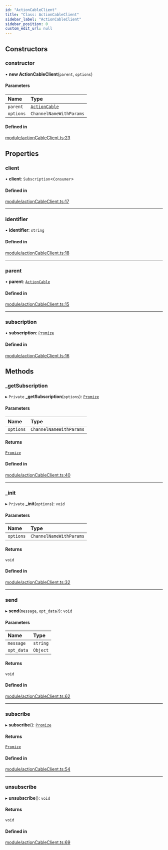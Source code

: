 ```yaml
---
id: "ActionCableClient"
title: "Class: ActionCableClient"
sidebar_label: "ActionCableClient"
sidebar_position: 0
custom_edit_url: null
---
```


## Constructors

### constructor

• **new ActionCableClient**(`parent`, `options`)

#### Parameters

| Name | Type |
| :------ | :------ |
| `parent` | [`ActionCable`](ActionCable.md) |
| `options` | `ChannelNameWithParams` |

#### Defined in

[module/actionCableClient.ts:23](https://github.com/siposdani87/sui-js/blob/78d3494/src/module/actionCableClient.ts#L23)

## Properties

### client

• **client**: `Subscription`<`Consumer`\>

#### Defined in

[module/actionCableClient.ts:17](https://github.com/siposdani87/sui-js/blob/78d3494/src/module/actionCableClient.ts#L17)

___

### identifier

• **identifier**: `string`

#### Defined in

[module/actionCableClient.ts:18](https://github.com/siposdani87/sui-js/blob/78d3494/src/module/actionCableClient.ts#L18)

___

### parent

• **parent**: [`ActionCable`](ActionCable.md)

#### Defined in

[module/actionCableClient.ts:15](https://github.com/siposdani87/sui-js/blob/78d3494/src/module/actionCableClient.ts#L15)

___

### subscription

• **subscription**: [`Promize`](Promize.md)

#### Defined in

[module/actionCableClient.ts:16](https://github.com/siposdani87/sui-js/blob/78d3494/src/module/actionCableClient.ts#L16)

## Methods

### \_getSubscription

▸ `Private` **_getSubscription**(`options`): [`Promize`](Promize.md)

#### Parameters

| Name | Type |
| :------ | :------ |
| `options` | `ChannelNameWithParams` |

#### Returns

[`Promize`](Promize.md)

#### Defined in

[module/actionCableClient.ts:40](https://github.com/siposdani87/sui-js/blob/78d3494/src/module/actionCableClient.ts#L40)

___

### \_init

▸ `Private` **_init**(`options`): `void`

#### Parameters

| Name | Type |
| :------ | :------ |
| `options` | `ChannelNameWithParams` |

#### Returns

`void`

#### Defined in

[module/actionCableClient.ts:32](https://github.com/siposdani87/sui-js/blob/78d3494/src/module/actionCableClient.ts#L32)

___

### send

▸ **send**(`message`, `opt_data?`): `void`

#### Parameters

| Name | Type |
| :------ | :------ |
| `message` | `string` |
| `opt_data` | `Object` |

#### Returns

`void`

#### Defined in

[module/actionCableClient.ts:62](https://github.com/siposdani87/sui-js/blob/78d3494/src/module/actionCableClient.ts#L62)

___

### subscribe

▸ **subscribe**(): [`Promize`](Promize.md)

#### Returns

[`Promize`](Promize.md)

#### Defined in

[module/actionCableClient.ts:54](https://github.com/siposdani87/sui-js/blob/78d3494/src/module/actionCableClient.ts#L54)

___

### unsubscribe

▸ **unsubscribe**(): `void`

#### Returns

`void`

#### Defined in

[module/actionCableClient.ts:69](https://github.com/siposdani87/sui-js/blob/78d3494/src/module/actionCableClient.ts#L69)
